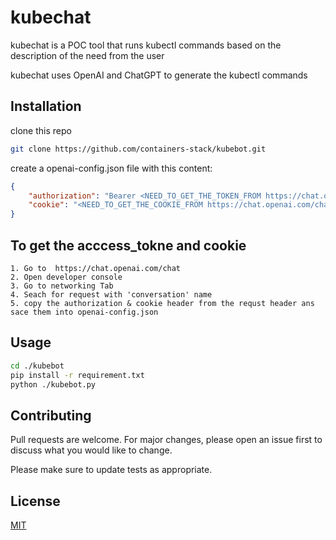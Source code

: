 # kubechat
kubechat is a POC tool that runs kubectl commands based on the description of the need from the user

kubechat uses OpenAI and ChatGPT to generate the kubectl commands

## Installation

clone this repo

```bash
git clone https://github.com/containers-stack/kubebot.git
```

create a openai-config.json file with this content:
```json
{
    "authorization": "Bearer <NEED_TO_GET_THE_TOKEN_FROM https://chat.openai.com/chat>",
    "cookie": "<NEED_TO_GET_THE_COOKIE_FROM https://chat.openai.com/chat>" 
}
```

## To get the  acccess_tokne and cookie 
    1. Go to  https://chat.openai.com/chat
    2. Open developer console
    3. Go to networking Tab
    4. Seach for request with 'conversation' name 
    5. copy the authorization & cookie header from the requst header ans sace them into openai-config.json 

## Usage

```bash
cd ./kubebot
pip install -r requirement.txt 
python ./kubebot.py
```

## Contributing

Pull requests are welcome. For major changes, please open an issue first
to discuss what you would like to change.

Please make sure to update tests as appropriate.

## License

[MIT](https://choosealicense.com/licenses/mit/)
